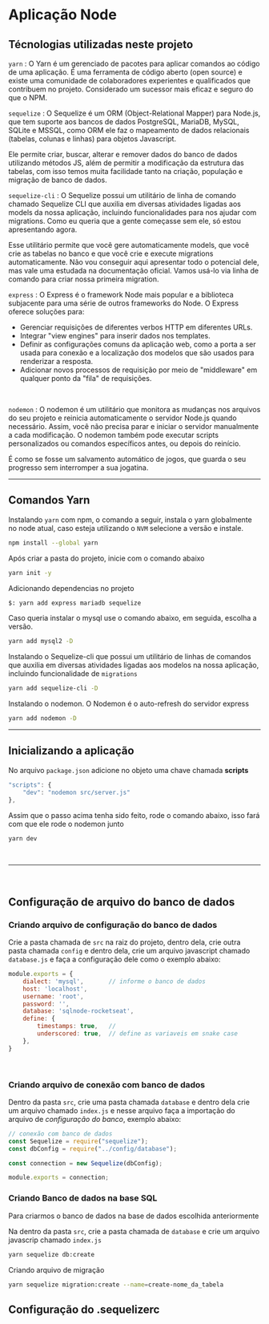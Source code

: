 # Aplicação Node

## Técnologias utilizadas neste projeto

`yarn` : O Yarn é um gerenciado de pacotes para aplicar comandos ao código de uma aplicação. É uma ferramenta de código aberto (open source) e existe uma comunidade de colaboradores experientes e qualificados que contribuem no projeto. Considerado um sucessor mais eficaz e seguro do que o NPM.
<br>

`sequelize` : O Sequelize é um ORM (Object-Relational Mapper) para Node.js, que tem suporte aos bancos de dados PostgreSQL, MariaDB, MySQL, SQLite e MSSQL, como ORM ele faz o mapeamento de dados relacionais (tabelas, colunas e linhas) para objetos Javascript.

Ele permite criar, buscar, alterar e remover dados do banco de dados utilizando métodos JS, além de permitir a modificação da estrutura das tabelas, com isso temos muita facilidade tanto na criação, população e migração de banco de dados.
<br>

`sequelize-cli` : O Sequelize possui um utilitário de linha de comando chamado Sequelize CLI que auxilia em diversas atividades ligadas aos models da nossa aplicação, incluindo funcionalidades para nos ajudar com migrations. Como eu queria que a gente começasse sem ele, só estou apresentando agora.

Esse utilitário permite que você gere automaticamente models, que você crie as tabelas no banco e que você crie e execute migrations automaticamente. Não vou conseguir aqui apresentar todo o potencial dele, mas vale uma estudada na documentação oficial. Vamos usá-lo via linha de comando para criar nossa primeira migration.
<br>

`express` : O Express é o framework Node mais popular e a biblioteca subjacente para uma série de outros frameworks do Node. O Express oferece soluções para:
* Gerenciar requisições de diferentes verbos HTTP em diferentes URLs.
* Integrar "view engines" para inserir dados nos templates.
* Definir as configurações comuns da aplicação web, como a porta a ser usada para conexão e a localização dos modelos que são usados para renderizar a resposta.
* Adicionar novos processos de requisição por meio de "middleware" em qualquer ponto da "fila" de requisições.


<br>

`nodemon` : O nodemon é um utilitário que monitora as mudanças nos arquivos do seu projeto e reinicia automaticamente o servidor Node.js quando necessário. Assim, você não precisa parar e iniciar o servidor manualmente a cada modificação. O nodemon também pode executar scripts personalizados ou comandos específicos antes, ou depois do reinício.
<p>
É como se fosse um salvamento automático de jogos, que guarda o seu progresso sem interromper a sua jogatina.</p>


<hr>

## Comandos Yarn

Instalando `yarn` com npm, o comando a seguir, instala o yarn globalmente no node atual, caso esteja utilizando o `NVM` selecione a versão e instale.
```bash
npm install --global yarn
```
Após criar a pasta do projeto, inicie com o comando abaixo
```bash
yarn init -y
```

Adicionando dependencias no projeto
```bash
$: yarn add express mariadb sequelize
```
Caso queria instalar o mysql use o comando abaixo, em seguida, escolha a versão.
```bash
yarn add mysql2 -D
```

Instalando o Sequelize-cli que possui um utilitário de linhas de comandos que auxilia em diversas atividades ligadas aos modelos na nossa aplicação, incluindo funcionalidade de `migrations`
```bash
yarn add sequelize-cli -D
```

Instalando o nodemon. O Nodemon é o auto-refresh do servidor express
```bash
yarn add nodemon -D
```

<hr>

## Inicializando a aplicação
No arquivo `package.json` adicione no objeto uma chave chamada **scripts**
```javascript
"scripts": {
    "dev": "nodemon src/server.js"
},
```
Assim que o passo acima tenha sido feito, rode o comando abaixo, isso fará com que ele rode o nodemon junto
```bash
yarn dev
```
<br>
<hr>
<br>

## Configuração de arquivo do banco de dados

### Criando arquivo de configuração do banco de dados
Crie a pasta chamada de `src` na raiz do projeto, dentro dela, crie outra pasta chamada `config` e dentro dela, crie um arquivo javascript chamado `database.js` e faça a configuração dele como o exemplo abaixo:
```javascript
module.exports = {
    dialect: 'mysql',       // informe o banco de dados
    host: 'localhost',
    username: 'root',
    password: '',
    database: 'sqlnode-rocketseat',
    define: {
        timestamps: true,   // 
        underscored: true,  // define as variaveis em snake case
    },
}
```
<br>

### Criando arquivo de conexão com banco de dados
Dentro da pasta `src`, crie uma pasta chamada `database` e dentro dela crie um arquivo chamado `index.js` e nesse arquivo faça a importação do arquivo de *configuração do banco*, exemplo abaixo:
```javascript
// conexão com banco de dados
const Sequelize = require("sequelize");
const dbConfig = require("../config/database");

const connection = new Sequelize(dbConfig);

module.exports = connection;
```

###  **Criando Banco de dados na base SQL**
<p>
Para criarmos o banco de dados na base de dados escolhida anteriormente
</p>

Na dentro da pasta `src`, crie a pasta chamada de `database` e crie um arquivo javascrip chamado `index.js`



```bash
yarn sequelize db:create
```

Criando arquivo de migração
```bash
yarn sequelize migration:create --name=create-nome_da_tabela
```


## Configuração do **.sequelizerc**